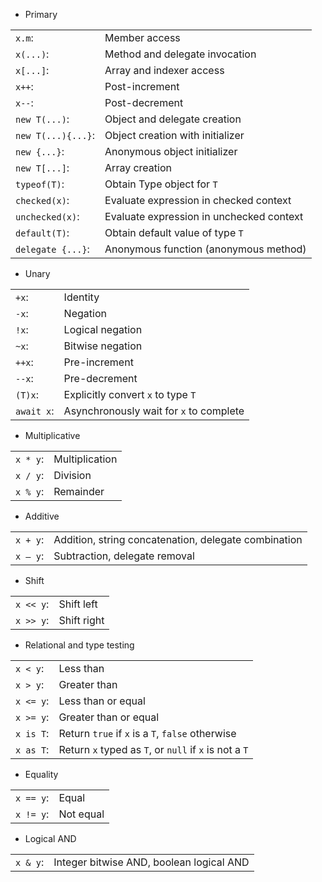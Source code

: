 * Primary

|||
|-|-|
|`x.m`:|Member access|
|`x(...)`:|Method and delegate invocation|
|`x[...]`:|Array and indexer access|
|`x++`:|Post-increment|
|`x--`:|Post-decrement|
|`new T(...)`:|Object and delegate creation|
|`new T(...){...}`:|Object creation with initializer |
|`new {...}`:|Anonymous object initializer |
|`new T[...]`:|Array creation |
|`typeof(T)`:|Obtain Type object for `T` |
|`checked(x)`:|Evaluate expression in checked context |
|`unchecked(x)`:|Evaluate expression in unchecked context |
|`default(T)`:|Obtain default value of type `T` |
|`delegate {...}`:|Anonymous function (anonymous method) |

* Unary

|||
|-|-|
|`+x`:|Identity|
|`-x`:|Negation |
|`!x`:|Logical negation |
|`~x`:|Bitwise negation|
|`++x`:|Pre-increment|
|`--x`:|Pre-decrement|
|`(T)x`:|Explicitly convert `x` to type `T`|
|`await x`:|Asynchronously wait for `x` to complete|

* Multiplicative

|||
|-|-|
|`x * y`:|Multiplication|
|`x / y`:|Division |
|`x % y`:|Remainder |

* Additive

|||
|-|-|
|`x + y`:|Addition, string concatenation, delegate combination|
|`x – y`:|Subtraction, delegate removal |

* Shift

|||
|-|-|
|`x << y`:|Shift left|
|`x >> y`:|Shift right|

* Relational and type testing

|||
|-|-|
|`x < y`:|Less than|
|`x > y`:|Greater than|
|`x <= y`:|Less than or equal|
|`x >= y`:|Greater than or equal|
|`x is T`:|Return `true` if `x` is a `T`, `false` otherwise|
|`x as T`:|Return `x` typed as `T`, or `null` if `x` is not a `T`|

* Equality

|||
|-|-|
|`x == y`:|Equal|
|`x != y`:|Not equal|

* Logical AND

|||
|-|-|
|`x & y`:|Integer bitwise AND, boolean logical AND|
